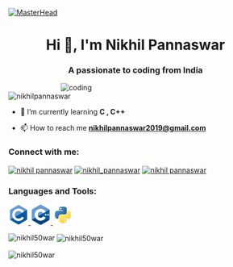 [![MasterHead](https://repository-images.githubusercontent.com/588181932/e36ec678-7984-4cdd-8e4c-a3932772ff8e)](https://github.com/Nikhil50war)
<h1 align="center">Hi 👋, I'm Nikhil Pannaswar</h1>
<h3 align="center">A passionate to coding from India</h3>
<img align="right" alt="coding" width="400" src="https://camo.githubusercontent.com/cae12fddd9d6982901d82580bdf321d81fb299141098ca1c2d4891870827bf17/68747470733a2f2f6d69726f2e6d656469756d2e636f6d2f6d61782f313336302f302a37513379765349765f7430696f4a2d5a2e676966">

<p align="left"> <img src="[https://komarev.com/ghpvc/?username=nikhilpannaswar&label=Profile%20views&color=0e75b6&style=flat](https://komarev.com/ghpvc/?username=nikhil50war&label=Profile%20views&color=0e75b6&style=flat)" alt="nikhilpannaswar" /> </p>

- 🌱 I’m currently learning **C , C++**

- 📫 How to reach me **nikhilpannaswar2019@gmail.com**

<h3 align="left">Connect with me:</h3>
<p align="left">
<a href="https://www.linkedin.com/in/nikhil-pannaswar-ab2360259/" target="blank"><img align="center" src="https://raw.githubusercontent.com/rahuldkjain/github-profile-readme-generator/master/src/images/icons/Social/linked-in-alt.svg" alt="nikhil pannaswar" height="30" width="40" /></a>
<a href="https://instagram.com/nikhil_pannaswar" target="blank"><img align="center" src="https://raw.githubusercontent.com/rahuldkjain/github-profile-readme-generator/master/src/images/icons/Social/instagram.svg" alt="nikhil_pannaswar" height="30" width="40" /></a>
<a href="https://www.hackerrank.com/nikhil pannaswar" target="blank"><img align="center" src="https://raw.githubusercontent.com/rahuldkjain/github-profile-readme-generator/master/src/images/icons/Social/hackerrank.svg" alt="nikhil pannaswar" height="30" width="40" /></a>
</p>

<h3 align="left">Languages and Tools:</h3>
<p align="left"> <a href="https://www.cprogramming.com/" target="_blank" rel="noreferrer"> <img src="https://raw.githubusercontent.com/devicons/devicon/master/icons/c/c-original.svg" alt="c" width="40" height="40"/> </a> <a href="https://www.w3schools.com/cpp/" target="_blank" rel="noreferrer"> <img src="https://raw.githubusercontent.com/devicons/devicon/master/icons/cplusplus/cplusplus-original.svg" alt="cplusplus" width="40" height="40"/> </a> <a href="https://www.python.org" target="_blank" rel="noreferrer"> <img src="https://raw.githubusercontent.com/devicons/devicon/master/icons/python/python-original.svg" alt="python" width="40" height="40"/> </a> </p>

<p><img align="left" src="https://github-readme-stats.vercel.app/api/top-langs?username=nikhil50war&show_icons=true&locale=en&layout=compact" alt="nikhil50war" /></p>

<p>&nbsp;<img align="center" src="https://github-readme-stats.vercel.app/api?username=nikhil50war&show_icons=true&locale=en" alt="nikhil50war" /></p>

<p><img align="center" src="https://github-readme-streak-stats.herokuapp.com/?user=nikhil50war&" alt="nikhil50war" /></p>
